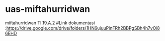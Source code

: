 # uas-miftahurridwan
miftahurridwan
TI.19.A.2
#Link dokumentasi :https://drive.google.com/drive/folders/1HN6ujuuPinFRh2BBPgSBh4h7vOi86EHD
